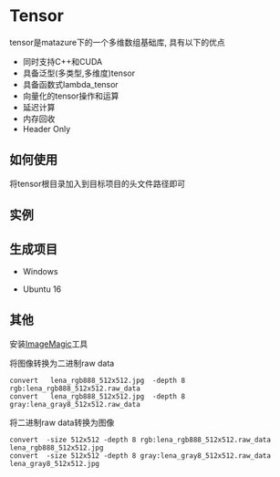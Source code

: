# Tensor
tensor是matazure下的一个多维数组基础库, 具有以下的优点
* 同时支持C++和CUDA
* 具备泛型(多类型,多维度)tensor
* 具备函数式lambda_tensor
* 向量化的tensor操作和运算
* 延迟计算
* 内存回收
* Header Only

## 如何使用
将tensor根目录加入到目标项目的头文件路径即可

## 实例

## 生成项目
* Windows  

* Ubuntu 16

## 其他
安装[ImageMagic](http://www.imagemagick.org/)工具

将图像转换为二进制raw data
```
convert   lena_rgb888_512x512.jpg  -depth 8 rgb:lena_rgb888_512x512.raw_data
convert   lena_rgb888_512x512.jpg  -depth 8 gray:lena_gray8_512x512.raw_data
```
将二进制raw data转换为图像
```
convert  -size 512x512 -depth 8 rgb:lena_rgb888_512x512.raw_data lena_rgb888_512x512.jpg
convert  -size 512x512 -depth 8 gray:lena_gray8_512x512.raw_data lena_gray8_512x512.jpg
```
